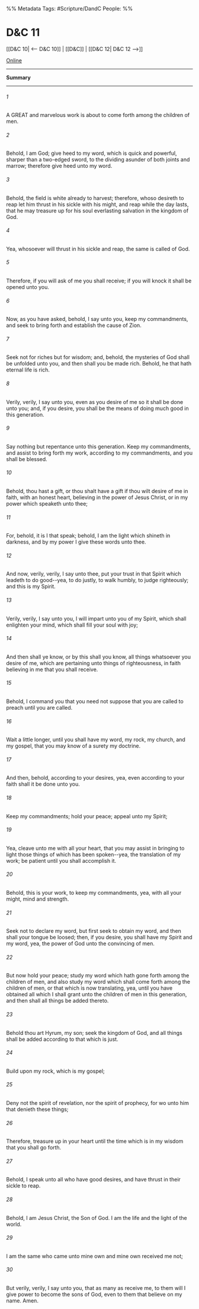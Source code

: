 %% Metadata
Tags: #Scripture/DandC
People: 
%%
# D&C 11
[[D&C 10| <-- D&C 10]] | [[D&C]] | [[D&C 12| D&C 12 -->]]

[Online](https://churchofjesuschrist.org/study/scriptures/dc-testament/dc/11?lang=eng)

---
__Summary__



---
###### 1
A GREAT and marvelous work is about to come forth among the children of men.
###### 2
Behold, I am God; give heed to my word, which is quick and powerful, sharper than a two-edged sword, to the dividing asunder of both joints and marrow; therefore give heed unto my word.
###### 3
Behold, the field is white already to harvest; therefore, whoso desireth to reap let him thrust in his sickle with his might, and reap while the day lasts, that he may treasure up for his soul everlasting salvation in the kingdom of God.
###### 4
Yea, whosoever will thrust in his sickle and reap, the same is called of God.
###### 5
Therefore, if you will ask of me you shall receive; if you will knock it shall be opened unto you.
###### 6
Now, as you have asked, behold, I say unto you, keep my commandments, and seek to bring forth and establish the cause of Zion.
###### 7
Seek not for riches but for wisdom; and, behold, the mysteries of God shall be unfolded unto you, and then shall you be made rich. Behold, he that hath eternal life is rich.
###### 8
Verily, verily, I say unto you, even as you desire of me so it shall be done unto you; and, if you desire, you shall be the means of doing much good in this generation.
###### 9
Say nothing but repentance unto this generation. Keep my commandments, and assist to bring forth my work, according to my commandments, and you shall be blessed.
###### 10
Behold, thou hast a gift, or thou shalt have a gift if thou wilt desire of me in faith, with an honest heart, believing in the power of Jesus Christ, or in my power which speaketh unto thee;
###### 11
For, behold, it is I that speak; behold, I am the light which shineth in darkness, and by my power I give these words unto thee.
###### 12
And now, verily, verily, I say unto thee, put your trust in that Spirit which leadeth to do good--yea, to do justly, to walk humbly, to judge righteously; and this is my Spirit.
###### 13
Verily, verily, I say unto you, I will impart unto you of my Spirit, which shall enlighten your mind, which shall fill your soul with joy;
###### 14
And then shall ye know, or by this shall you know, all things whatsoever you desire of me, which are pertaining unto things of righteousness, in faith believing in me that you shall receive.
###### 15
Behold, I command you that you need not suppose that you are called to preach until you are called.
###### 16
Wait a little longer, until you shall have my word, my rock, my church, and my gospel, that you may know of a surety my doctrine.
###### 17
And then, behold, according to your desires, yea, even according to your faith shall it be done unto you.
###### 18
Keep my commandments; hold your peace; appeal unto my Spirit;
###### 19
Yea, cleave unto me with all your heart, that you may assist in bringing to light those things of which has been spoken--yea, the translation of my work; be patient until you shall accomplish it.
###### 20
Behold, this is your work, to keep my commandments, yea, with all your might, mind and strength.
###### 21
Seek not to declare my word, but first seek to obtain my word, and then shall your tongue be loosed; then, if you desire, you shall have my Spirit and my word, yea, the power of God unto the convincing of men.
###### 22
But now hold your peace; study my word which hath gone forth among the children of men, and also study my word which shall come forth among the children of men, or that which is now translating, yea, until you have obtained all which I shall grant unto the children of men in this generation, and then shall all things be added thereto.
###### 23
Behold thou art Hyrum, my son; seek the kingdom of God, and all things shall be added according to that which is just.
###### 24
Build upon my rock, which is my gospel;
###### 25
Deny not the spirit of revelation, nor the spirit of prophecy, for wo unto him that denieth these things;
###### 26
Therefore, treasure up in your heart until the time which is in my wisdom that you shall go forth.
###### 27
Behold, I speak unto all who have good desires, and have thrust in their sickle to reap.
###### 28
Behold, I am Jesus Christ, the Son of God. I am the life and the light of the world.
###### 29
I am the same who came unto mine own and mine own received me not;
###### 30
But verily, verily, I say unto you, that as many as receive me, to them will I give power to become the sons of God, even to them that believe on my name. Amen.




